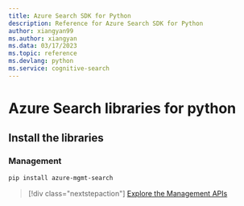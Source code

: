 ```yaml
---
title: Azure Search SDK for Python
description: Reference for Azure Search SDK for Python
author: xiangyan99
ms.author: xiangyan
ms.data: 03/17/2023
ms.topic: reference
ms.devlang: python
ms.service: cognitive-search
---
```

# Azure Search libraries for python

## Install the libraries


### Management

```bash
pip install azure-mgmt-search
```
> [!div class="nextstepaction"]
> [Explore the Management APIs](/python/api/overview/azure/search/management)